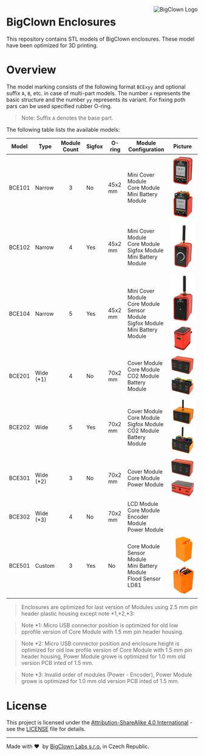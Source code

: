 <a href="https://www.bigclown.com"><img src="https://s3.eu-central-1.amazonaws.com/bigclown/gh-readme-logo.png" alt="BigClown Logo" align="right"></a>

# BigClown Enclosures

This repository contains STL models of BigClown enclosures. These model have been optimized for 3D printing.

# Overview

The model marking consists of the following format `BCExyy` and optional suffix `A`, `B`, etc. in case of multi-part models. The number `x` represents the basic structure and the number `yy` represents its variant. For fixing poth pars can be used specified rubber O-ring.

> Note: Suffix `A` denotes the base part.

The following table lists the available models:

| Model  | Type     | Module Count | Sigfox | O-ring  | Module Configuration                                                                      | Picture                                  |
|--------|----------|:------------:|--------|---------|-------------------------------------------------------------------------------------------|------------------------------------------|
| BCE101 | Narrow   | 3            | No     | 45x2 mm | Mini Cover Module<br>Core Module<br>Mini Battery Module                                   |![](doc/bce101-1.png)![](doc/bce101-2.png)|
| BCE102 | Narrow   | 4            | Yes    | 45x2 mm | Mini Cover Module<br>Core Module<br>Sigfox Module<br>Mini Battery Module                  |![](doc/bce102-1.png)                     |
| BCE104 | Narrow   | 5            | Yes    | 45x2 mm | Mini Cover Module<br>Core Module<br>Sensor Module<br>Sigfox Module<br>Mini Battery Module |![](doc/bce104-1.png)![](doc/bce104-2.png)|
| BCE201 | Wide (*1)| 4            | No     | 70x2 mm | Cover Module<br>Core Module<br>CO2 Module<br>Battery Module                               |![](doc/bce201-1.png)![](doc/bce201-2.png)|
| BCE202 | Wide     | 5            | Yes    | 70x2 mm | Cover Module<br>Core Module<br>Sigfox Module<br>CO2 Module<br>Battery Module              |![](doc/bce202-1.png)![](doc/bce202-2.png)|
| BCE301 | Wide (*2)| 3            | No     | 70x2 mm | Cover Module<br>Core Module<br>Power Module                                               |![](doc/bce301-1.png)![](doc/bce301-2.png)|
| BCE302 | Wide (*3)| 4            | No     | 70x2 mm | LCD Module<br>Core Module<br>Encoder Module<br>Power Module                               |                                          |
| BCE501 | Custom   | 3            | Yes    | No      | Core Module<br>Sensor Module<br>Mini Battery Module<br>Flood Sensor LD81                  |![](doc/bce501-1.png)![](doc/bce501-2.png)|

> Enclosures are optimized for last version of Modules using 2.5 mm pin header plastic housing except note *1,*2,*3:

> Note *1: Micro USB connector position is optimized for old low pprofile version of Core Module with 1.5 mm pin header housing.

> Note *2: Micro USB connector position and enclosure height is optimized for old low profile version of Core Module with 1.5 mm pin header housing, Power Module growe is optimized for 1.0 mm old version PCB inted of 1.5 mm.

> Note *3: Invalid order of modules (Power - Encoder), Power Module growe is optimized for 1.0 mm old version PCB inted of 1.5 mm.

# License

This project is licensed under the [Attribution-ShareAlike 4.0 International](https://creativecommons.org/licenses/by-sa/4.0/) - see the [LICENSE](LICENSE) file for details.

---

Made with &#x2764;&nbsp; by [BigClown Labs s.r.o.](https://www.bigclown.com) in Czech Republic.

